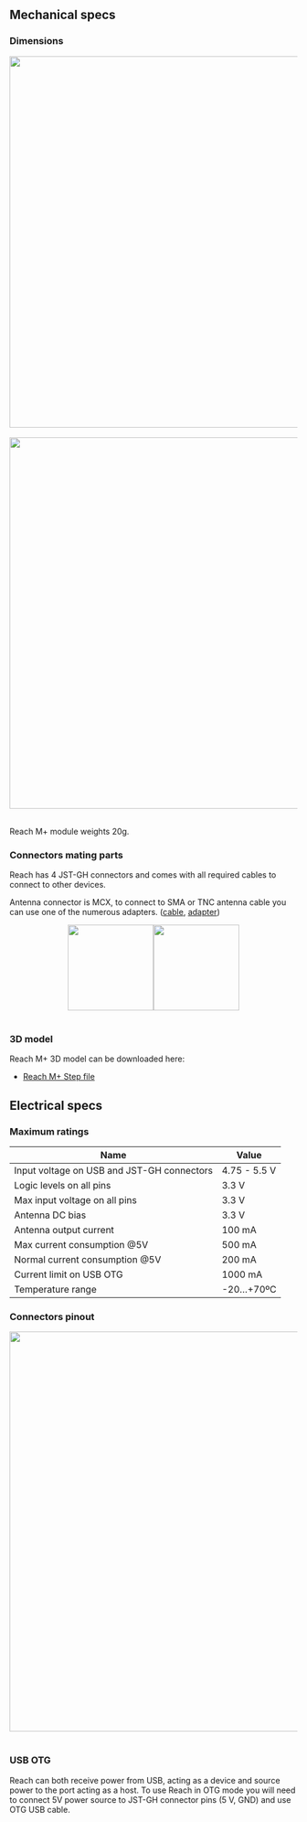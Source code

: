 ## Mechanical specs

### Dimensions



<div style="text-align: center;"><img src="../img/reachm-plus/specs/dimensions.png" style="width: 650px;"></div><br>
<div style="text-align: center;"><img src="../img/reachm-plus/specs/height.png" style="width: 650px;"></div><br>

Reach M+ module weights 20g.

### Connectors mating parts

Reach has 4 JST-GH connectors and comes with all required cables to connect to other devices.

Antenna connector is MCX, to connect to SMA or TNC antenna cable you can use one of the numerous adapters. ([cable](http://www.digikey.com/product-detail/en/CAB.0130/931-1102-ND/2332729), [adapter](http://www.digikey.com/product-detail/en/242127/ACX1348-ND/1012025))

<div style="text-align: center;"><img src="../img/reachm-plus/specs/sma-mcx-cable.jpg" style="width: 150px;"><img src="../img/reachm-plus/specs/sma-mcx-adapter.jpg" style="width: 150px;"></div><br>

### 3D model

Reach M+ 3D model can be downloaded here:

* [Reach M+ Step file](https://github.com/emlid/hardware/blob/master/ReachM%2B.step)


## Electrical specs

### Maximum ratings

|Name                                       | Value                |
|-------------------------------------------|----------------------|
| Input voltage on USB and JST-GH connectors  | 4.75 - 5.5 V         |
| Logic levels on all pins                  | 3.3 V                |
| Max input voltage on all pins             | 3.3 V                |
| Antenna DC bias                           | 3.3 V                |
| Antenna output current                    | 100 mA               |
| Max current consumption @5V               | 500 mA               |
| Normal current consumption @5V            | 200 mA               |
| Current limit on USB OTG                  | 1000 mA              |
| Temperature range                         | -20…+70ºC		   |


### Connectors pinout
<div style="text-align: center;"><img src="../img/reachm-plus/specs/reachm-connectors.png" style="width: 700px;"></div><br>


### USB OTG

Reach can both receive power from USB, acting as a device and source power to the port acting as a host. To use Reach in OTG mode you will need to connect 5V power source to JST-GH connector pins (5 V, GND) and use OTG USB cable.

